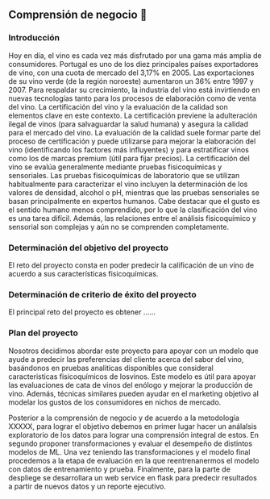## Comprensión de negocio 🍷

### Introducción

Hoy en día, el vino es cada vez más disfrutado por una gama más amplia de consumidores. Portugal es uno de los diez principales países exportadores de vino, con una cuota de mercado del 3,17% en 2005. Las exportaciones de su vino verde (de la región noroeste) aumentaron un 36% entre 1997 y 2007. Para respaldar su crecimiento, la industria del vino está invirtiendo en nuevas tecnologías tanto para los procesos de elaboración como de venta del vino. La certificación del vino y la evaluación de la calidad son elementos clave en este contexto. La certificación previene la adulteración ilegal de vinos (para salvaguardar la salud humana) y asegura la calidad para el mercado del vino. La evaluación de la calidad suele formar parte del proceso de certificación y puede utilizarse para mejorar la elaboración del vino (identificando los factores más influyentes) y para estratificar vinos como los de marcas premium (útil para fijar precios).
La certificación del vino se evalúa generalmente mediante pruebas fisicoquímicas y sensoriales. Las pruebas fisicoquímicas de laboratorio que se utilizan habitualmente para caracterizar el vino incluyen la determinación de los valores de densidad, alcohol o pH, mientras que las pruebas sensoriales se basan principalmente en expertos humanos. Cabe destacar que el gusto es el sentido humano menos comprendido, por lo que la clasificación del vino es una tarea difícil. Además, las relaciones entre el análisis fisicoquímico y sensorial son complejas y aún no se comprenden completamente.

### Determinación del objetivo del proyecto

El reto del proyecto consta en poder predecir la calificación de un vino de acuerdo a sus características fisicoquímicas.

### Determinación de criterio de éxito del proyecto

El principal reto del proyecto es obtener ......

### Plan del proyecto

Nosotros decidimos abordar este proyecto para apoyar con un modelo que ayude a predecir las preferencias del cliente acerca del sabor del vino, basándonos en pruebas analiticas disponibles que consideral caracteristicas fisicoquímicos de losvinos. Este modelo es útil para apoyar las evaluaciones de cata de vinos del enólogo y mejorar la producción de vino. Además, técnicas similares pueden ayudar en el marketing objetivo al modelar los gustos de los consumidores en nichos de mercado.

Posterior a la comprensión de negocio y de acuerdo a la metodología XXXXX, para lograr el objetivo debemos en primer lugar hacer un análalsis exploratorio de los datos para lograr una comprensión integral de estos. En segundo proponer transformaciones y evaluar el desempeño de distintos modelos de ML. Una vez teniendo las transformaciones y el modelo final procedemos a la etapa de evaluación en la que reentrenanermos el modelo con datos de entrenamiento y prueba. Finalmente, para la parte de despliege se desarrollara un web service en flask para predecir resultados a partir de nuevos datos y un reporte ejecutivo.
